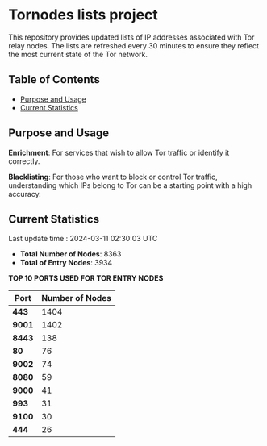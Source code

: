 # Tornodes lists project

This repository provides updated lists of IP addresses associated with Tor relay nodes. The lists are refreshed every 30 minutes to ensure they reflect the most current state of the Tor network.

## Table of Contents

- [Purpose and Usage](#purpose-and-usage)
- [Current Statistics](#current-statistics)


## Purpose and Usage

**Enrichment**: For services that wish to allow Tor traffic or identify it correctly.

**Blacklisting**: For those who want to block or control Tor traffic, understanding which IPs belong to Tor can be a starting point with a high accuracy.

## Current Statistics

Last update time : 2024-03-11 02:30:03 UTC

- **Total Number of Nodes**: 8363
- **Total of Entry Nodes**: 3934

**TOP 10 PORTS USED FOR TOR ENTRY NODES**

| **Port** | **Number of Nodes** |
|------|-----------------|
| **443**   | 1404  |
| **9001**   | 1402  |
| **8443**   | 138  |
| **80**   | 76  |
| **9002**   | 74  |
| **8080**   | 59  |
| **9000**   | 41  |
| **993**   | 31  |
| **9100**   | 30  |
| **444**   | 26  |

